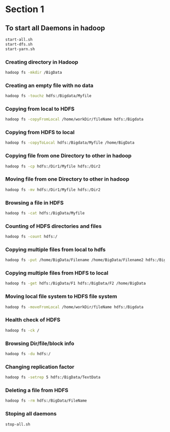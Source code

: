 # Section 1
## To start all Daemons in hadoop
```sh
start-all.sh
start-dfs.sh
start-yarn.sh
```
### Creating directory in Hadoop
```sh
hadoop fs -mkdir /BigData
```
### Creating an empty file with no data
```sh
hadoop fs -touchz hdfs:/Bigdata/Myfile
```
### Copying from local to HDFS
```sh
hadoop fs -copyFromLocal /home/workDir/fileName hdfs:/Bigdata
```
### Copying from HDFS to local
```sh
hadoop fs -copyToLocal hdfs:/Bigdata/Myfile /home/BigData
```
### Copying file from one Directory to other in hadoop
```sh
hadoop fs -cp hdfs:/Dir1/Myfile hdfs:/Dir2
```
### Moving file from one Directory to other in hadoop
```sh
hadoop fs -mv hdfs:/Dir1/Myfile hdfs:/Dir2
```
### Browsing a file in HDFS
```sh
hadoop fs -cat hdfs:/BigData/Myfile
```
### Counting of HDFS directories and files
```sh
hadoop fs -count hdfs:/
```
### Copying multiple files from local to hdfs
```sh
hadoop fs -put /home/BigData/Filename /home/BigData/Filename2 hdfs:/BigData
```
### Copying multiple files from HDFS to local
```sh
hadoop fs -get hdfs:/BigData/F1 hdfs:/BigData/F2 /home/BigData
```
### Moving local file system to HDFS file system
```sh
hadoop fs -moveFromLocal /home/workDir/fileName hdfs:/Bigdata
```
### Health check of HDFS
```sh
hadoop fs -ck /
```
### Browsing Dir/file/block info
```sh
hadoop fs -du hdfs:/
```
### Changing replication factor
```sh
hadoop fs -setrep 5 hdfs:/BigData/TextData
```
### Deleting a file from HDFS
```sh
hadoop fs -rm hdfs:/BigData/FileName
```
### Stoping all daemons
```sh
stop-all.sh
```
